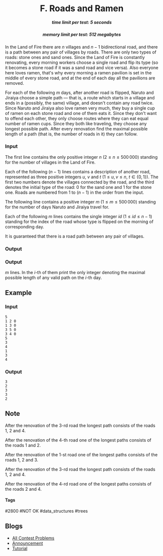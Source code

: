 <h1 style='text-align: center;'> F. Roads and Ramen</h1>

<h5 style='text-align: center;'>time limit per test: 5 seconds</h5>
<h5 style='text-align: center;'>memory limit per test: 512 megabytes</h5>

In the Land of Fire there are $n$ villages and $n-1$ bidirectional road, and there is a path between any pair of villages by roads. There are only two types of roads: stone ones and sand ones. Since the Land of Fire is constantly renovating, every morning workers choose a single road and flip its type (so it becomes a stone road if it was a sand road and vice versa). Also everyone here loves ramen, that's why every morning a ramen pavilion is set in the middle of every stone road, and at the end of each day all the pavilions are removed.

For each of the following $m$ days, after another road is flipped, Naruto and Jiraiya choose a simple path — that is, a route which starts in a village and ends in a (possibly, the same) village, and doesn't contain any road twice. Since Naruto and Jiraiya also love ramen very much, they buy a single cup of ramen on each stone road and one of them eats it. Since they don't want to offend each other, they only choose routes where they can eat equal number of ramen cups. Since they both like traveling, they choose any longest possible path. After every renovation find the maximal possible length of a path (that is, the number of roads in it) they can follow.

### Input

The first line contains the only positive integer $n$ ($2 \leq n \leq 500\,000$) standing for the number of villages in the Land of Fire.

Each of the following $(n-1)$ lines contains a description of another road, represented as three positive integers $u$, $v$ and $t$ ($1 \leq u, v \leq n$, $t \in \{0,1\}$). The first two numbers denote the villages connected by the road, and the third denotes the initial type of the road: $0$ for the sand one and $1$ for the stone one. Roads are numbered from $1$ to $(n-1)$ in the order from the input.

The following line contains a positive integer $m$ ($1 \leq m \leq 500\,000$) standing for the number of days Naruto and Jiraiya travel for.

Each of the following $m$ lines contains the single integer $id$ ($1 \leq id \leq n-1$) standing for the index of the road whose type is flipped on the morning of corresponding day.

It is guaranteed that there is a road path between any pair of villages.

### Output

### Output

 $m$ lines. In the $i$-th of them print the only integer denoting the maximal possible length of any valid path on the $i$-th day.

## Example

### Input


```text
5
1 2 0
1 3 0
3 5 0
3 4 0
5
3
4
1
3
4
```
### Output


```text
3
2
3
3
2
```
## Note

After the renovation of the $3$-rd road the longest path consists of the roads $1$, $2$ and $4$.

After the renovation of the $4$-th road one of the longest paths consists of the roads $1$ and $2$.

After the renovation of the $1$-st road one of the longest paths consists of the roads $1$, $2$ and $3$.

After the renovation of the $3$-rd road the longest path consists of the roads $1$, $2$ and $4$.

After the renovation of the $4$-rd road one of the longest paths consists of the roads $2$ and $4$.



#### Tags 

#2800 #NOT OK #data_structures #trees 

## Blogs
- [All Contest Problems](../Technocup_2021_-_Elimination_Round_1.md)
- [Announcement](../blogs/Announcement.md)
- [Tutorial](../blogs/Tutorial.md)
